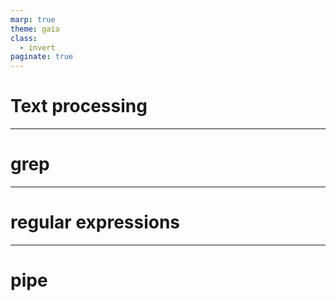 ```yaml
---
marp: true
theme: gaia
class:
  - invert
paginate: true
---
```

<!-- _class: lead -->
# Text processing
---
# grep
---
# regular expressions
---
# pipe

